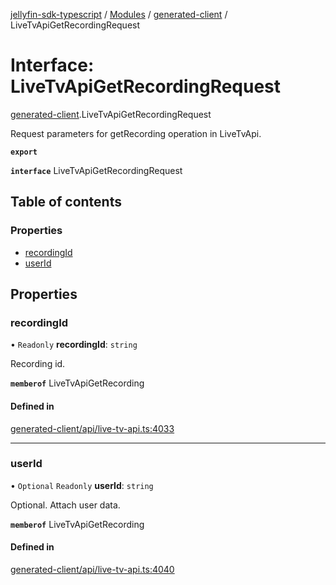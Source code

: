 [jellyfin-sdk-typescript](../README.md) / [Modules](../modules.md) / [generated-client](../modules/generated_client.md) / LiveTvApiGetRecordingRequest

# Interface: LiveTvApiGetRecordingRequest

[generated-client](../modules/generated_client.md).LiveTvApiGetRecordingRequest

Request parameters for getRecording operation in LiveTvApi.

**`export`**

**`interface`** LiveTvApiGetRecordingRequest

## Table of contents

### Properties

- [recordingId](generated_client.LiveTvApiGetRecordingRequest.md#recordingid)
- [userId](generated_client.LiveTvApiGetRecordingRequest.md#userid)

## Properties

### recordingId

• `Readonly` **recordingId**: `string`

Recording id.

**`memberof`** LiveTvApiGetRecording

#### Defined in

[generated-client/api/live-tv-api.ts:4033](https://github.com/thornbill/jellyfin-sdk-typescript/blob/c0c5b18/src/generated-client/api/live-tv-api.ts#L4033)

___

### userId

• `Optional` `Readonly` **userId**: `string`

Optional. Attach user data.

**`memberof`** LiveTvApiGetRecording

#### Defined in

[generated-client/api/live-tv-api.ts:4040](https://github.com/thornbill/jellyfin-sdk-typescript/blob/c0c5b18/src/generated-client/api/live-tv-api.ts#L4040)
